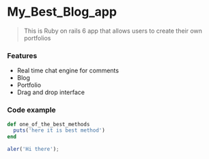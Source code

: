 # My_Best_Blog_app

> This is Ruby on rails 6 app that allows users to create their own portfolios

### Features

- Real time chat engine for comments
- Blog
- Portfolio
- Drag and drop interface

### Code example

``` ruby
def one_of_the_best_methods
  puts('here it is best method')  
end
```

``` javascript
aler('Hi there');
```
